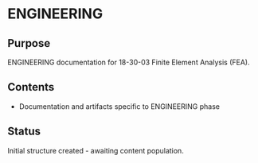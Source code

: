 # ENGINEERING

## Purpose
ENGINEERING documentation for 18-30-03 Finite Element Analysis (FEA).

## Contents
- Documentation and artifacts specific to ENGINEERING phase

## Status
Initial structure created - awaiting content population.

